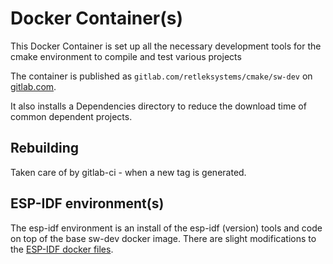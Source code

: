 # Docker Container(s)

This Docker Container is set up all the necessary development tools for the
cmake environment to compile and test various projects

The container is published as `gitlab.com/retleksystems/cmake/sw-dev` on
[gitlab.com](https://gitlab.com).

It also installs a Dependencies directory to reduce the download time of
common dependent projects.
## Rebuilding

Taken care of by gitlab-ci - when a new tag is generated.

## ESP-IDF environment(s)

The esp-idf environment is an install of the esp-idf (version) tools and code on top of the base sw-dev docker image.
There are slight modifications to the [ESP-IDF docker files](https://github.com/espressif/esp-idf/blob/v4.4.3/tools/docker).
